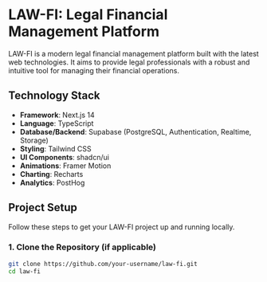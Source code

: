 # LAW-FI: Legal Financial Management Platform

LAW-FI is a modern legal financial management platform built with the latest web technologies. It aims to provide legal professionals with a robust and intuitive tool for managing their financial operations.

## Technology Stack

*   **Framework**: Next.js 14
*   **Language**: TypeScript
*   **Database/Backend**: Supabase (PostgreSQL, Authentication, Realtime, Storage)
*   **Styling**: Tailwind CSS
*   **UI Components**: shadcn/ui
*   **Animations**: Framer Motion
*   **Charting**: Recharts
*   **Analytics**: PostHog

## Project Setup

Follow these steps to get your LAW-FI project up and running locally.

### 1. Clone the Repository (if applicable)

```bash
git clone https://github.com/your-username/law-fi.git
cd law-fi